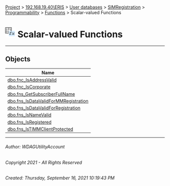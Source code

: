 #### 

[Project](../../../../../../index.md) > [192.168.19.40\\ERIS](../../../../../index.md) > [User databases](../../../../index.md) > [SIMRegistration](../../../index.md) > [Programmability](../../index.md) > [Functions](../index.md) > Scalar-valued Functions

# ![Scalar-valued Functions](../../../../../../Images/Function_Scalar32.png) Scalar-valued Functions

---

## <a name="#objects"></a>Objects

| Name |
|---|
| [dbo.fnc_IsAddressValid](fnc_IsAddressValid.md) |
| [dbo.fnc_IsCorporate](fnc_IsCorporate.md) |
| [dbo.fns_GetSubscriberFullName](fns_GetSubscriberFullName.md) |
| [dbo.fns_IsDataValidForMMRegistration](fns_IsDataValidForMMRegistra.md) |
| [dbo.fns_IsDataValidForRegistration](fns_IsDataValidForRegistrati.md) |
| [dbo.fns_IsNameValid](fns_IsNameValid.md) |
| [dbo.fns_IsRegistered](fns_IsRegistered.md) |
| [dbo.fns_IsTIMMClientProtected](fns_IsTIMMClientProtected.md) |


---

###### Author:  WDAGUtilityAccount

###### Copyright 2021 - All Rights Reserved

###### Created: Thursday, September 16, 2021 10:19:43 PM

